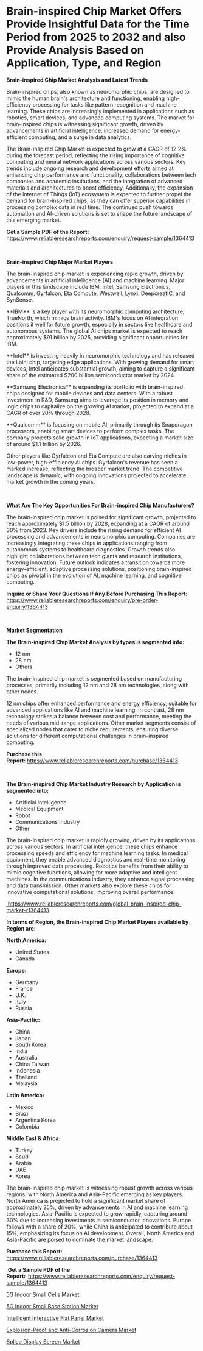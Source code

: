 <p><h1>Brain-inspired Chip Market Offers Provide Insightful Data for the Time Period from 2025 to 2032 and also Provide Analysis Based on Application, Type, and Region</h1></p><p><strong>Brain-inspired Chip Market Analysis and Latest Trends</strong></p>
<p><p>Brain-inspired chips, also known as neuromorphic chips, are designed to mimic the human brain's architecture and functioning, enabling high-efficiency processing for tasks like pattern recognition and machine learning. These chips are increasingly implemented in applications such as robotics, smart devices, and advanced computing systems. The market for brain-inspired chips is witnessing significant growth, driven by advancements in artificial intelligence, increased demand for energy-efficient computing, and a surge in data analytics.</p><p>The Brain-inspired Chip Market is expected to grow at a CAGR of 12.2% during the forecast period, reflecting the rising importance of cognitive computing and neural network applications across various sectors. Key trends include ongoing research and development efforts aimed at enhancing chip performance and functionality, collaborations between tech companies and academic institutions, and the integration of advanced materials and architectures to boost efficiency. Additionally, the expansion of the Internet of Things (IoT) ecosystem is expected to further propel the demand for brain-inspired chips, as they can offer superior capabilities in processing complex data in real time. The continued push towards automation and AI-driven solutions is set to shape the future landscape of this emerging market.</p></p>
<p><strong>Get a Sample PDF of the Report:&nbsp;</strong> <a href="https://www.reliableresearchreports.com/enquiry/request-sample/1364413?utm_campaign=8&utm_medium=2&utm_source=Github&utm_content=ia&utm_term=13022025&utm_id=brain-inspired-chip">https://www.reliableresearchreports.com/enquiry/request-sample/1364413</a></p>
<p>&nbsp;</p>
<p><strong>Brain-inspired Chip Major Market Players</strong></p>
<p><p>The brain-inspired chip market is experiencing rapid growth, driven by advancements in artificial intelligence (AI) and machine learning. Major players in this landscape include IBM, Intel, Samsung Electronics, Qualcomm, Gyrfalcon, Eta Compute, Westwell, Lynxi, DeepcreatIC, and SynSense.</p><p>**IBM** is a key player with its neuromorphic computing architecture, TrueNorth, which mimics brain activity. IBM's focus on AI integration positions it well for future growth, especially in sectors like healthcare and autonomous systems. The global AI chips market is expected to reach approximately $91 billion by 2025, providing significant opportunities for IBM.</p><p>**Intel** is investing heavily in neuromorphic technology and has released the Loihi chip, targeting edge applications. With growing demand for smart devices, Intel anticipates substantial growth, aiming to capture a significant share of the estimated $200 billion semiconductor market by 2024.</p><p>**Samsung Electronics** is expanding its portfolio with brain-inspired chips designed for mobile devices and data centers. With a robust investment in R&D, Samsung aims to leverage its position in memory and logic chips to capitalize on the growing AI market, projected to expand at a CAGR of over 20% through 2028.</p><p>**Qualcomm** is focusing on mobile AI, primarily through its Snapdragon processors, enabling smart devices to perform complex tasks. The company projects solid growth in IoT applications, expecting a market size of around $1.1 trillion by 2026.</p><p>Other players like Gyrfalcon and Eta Compute are also carving niches in low-power, high-efficiency AI chips. Gyrfalcon's revenue has seen a marked increase, reflecting the broader market trend. The competitive landscape is dynamic, with ongoing innovations projected to accelerate market growth in the coming years.</p></p>
<p>&nbsp;</p>
<p><strong>What Are The Key Opportunities For Brain-inspired Chip Manufacturers?</strong></p>
<p><p>The brain-inspired chip market is poised for significant growth, projected to reach approximately $1.5 billion by 2028, expanding at a CAGR of around 30% from 2023. Key drivers include the rising demand for efficient AI processing and advancements in neuromorphic computing. Companies are increasingly integrating these chips in applications ranging from autonomous systems to healthcare diagnostics. Growth trends also highlight collaborations between tech giants and research institutions, fostering innovation. Future outlook indicates a transition towards more energy-efficient, adaptive processing solutions, positioning brain-inspired chips as pivotal in the evolution of AI, machine learning, and cognitive computing.</p></p>
<p><strong>Inquire or Share Your Questions If Any Before Purchasing This Report:</strong> <a href="https://www.reliableresearchreports.com/enquiry/pre-order-enquiry/1364413?utm_campaign=8&utm_medium=2&utm_source=Github&utm_content=ia&utm_term=13022025&utm_id=brain-inspired-chip">https://www.reliableresearchreports.com/enquiry/pre-order-enquiry/1364413</a></p>
<p>&nbsp;</p>
<p><strong>Market Segmentation</strong></p>
<p><strong>The Brain-inspired Chip Market Analysis by types is segmented into:</strong></p>
<p><ul><li>12 nm</li><li>28 nm</li><li>Others</li></ul></p>
<p><p>The brain-inspired chip market is segmented based on manufacturing processes, primarily including 12 nm and 28 nm technologies, along with other nodes. </p><p>12 nm chips offer enhanced performance and energy efficiency, suitable for advanced applications like AI and machine learning. In contrast, 28 nm technology strikes a balance between cost and performance, meeting the needs of various mid-range applications. Other market segments consist of specialized nodes that cater to niche requirements, ensuring diverse solutions for different computational challenges in brain-inspired computing.</p></p>
<p><strong>Purchase this Report:&nbsp;</strong><a href="https://www.reliableresearchreports.com/purchase/1364413?utm_campaign=8&utm_medium=2&utm_source=Github&utm_content=ia&utm_term=13022025&utm_id=brain-inspired-chip">https://www.reliableresearchreports.com/purchase/1364413</a></p>
<p>&nbsp;</p>
<p><strong>The Brain-inspired Chip Market Industry Research by Application is segmented into:</strong></p>
<p><ul><li>Artificial Intelligence</li><li>Medical Equipment</li><li>Robot</li><li>Communications Industry</li><li>Other</li></ul></p>
<p><p>The brain-inspired chip market is rapidly growing, driven by its applications across various sectors. In artificial intelligence, these chips enhance processing speeds and efficiency for machine learning tasks. In medical equipment, they enable advanced diagnostics and real-time monitoring through improved data processing. Robotics benefits from their ability to mimic cognitive functions, allowing for more adaptive and intelligent machines. In the communications industry, they enhance signal processing and data transmission. Other markets also explore these chips for innovative computational solutions, improving overall performance.</p></p>
<p><a href="https://www.reliableresearchreports.com/global-brain-inspired-chip-market-r1364413?utm_campaign=8&utm_medium=2&utm_source=Github&utm_content=ia&utm_term=13022025&utm_id=brain-inspired-chip">&nbsp;https://www.reliableresearchreports.com/global-brain-inspired-chip-market-r1364413</a></p>
<p><strong>In terms of Region, the Brain-inspired Chip Market Players available by Region are:</strong></p>
<p>
    <p> <strong> North America: </strong>
        <ul>
            <li>United States</li>
            <li>Canada</li>
        </ul>
        </p> 
    <p> <strong> Europe: </strong>
        <ul>
            <li>Germany</li>
            <li>France</li>
            <li>U.K.</li>
            <li>Italy</li>
            <li>Russia</li>
        </ul>
        </p> 
    <p> <strong> Asia-Pacific: </strong>
        <ul>
            <li>China</li>
            <li>Japan</li>
            <li>South Korea</li>
            <li>India</li>
            <li>Australia</li>
            <li>China Taiwan</li>
            <li>Indonesia</li>
            <li>Thailand</li>
            <li>Malaysia</li>
        </ul>
        </p> 
    <p> <strong> Latin America: </strong>
        <ul>
            <li>Mexico</li>
            <li>Brazil</li>
            <li>Argentina Korea</li>
            <li>Colombia</li>
        </ul>
        </p> 
    <p> <strong> Middle East & Africa: </strong>
        <ul>
            <li>Turkey</li>
            <li>Saudi</li>
            <li>Arabia</li>
            <li>UAE</li>
            <li>Korea</li>
        </ul>
    </p>
    </p>
<p><p>The brain-inspired chip market is witnessing robust growth across various regions, with North America and Asia-Pacific emerging as key players. North America is projected to hold a significant market share of approximately 35%, driven by advancements in AI and machine learning technologies. Asia-Pacific is expected to grow rapidly, capturing around 30% due to increasing investments in semiconductor innovations. Europe follows with a share of 20%, while China is anticipated to contribute about 15%, emphasizing its focus on AI development. Overall, North America and Asia-Pacific are poised to dominate the market landscape.</p></p>
<p><strong>Purchase this Report: </strong><a href="https://www.reliableresearchreports.com/purchase/1364413?utm_campaign=8&utm_medium=2&utm_source=Github&utm_content=ia&utm_term=13022025&utm_id=brain-inspired-chip">https://www.reliableresearchreports.com/purchase/1364413</a></p>
<p>&nbsp;<strong>Get a Sample PDF of the Report:&nbsp;&nbsp;</strong><a href="https://www.reliableresearchreports.com/enquiry/request-sample/1364413?utm_campaign=8&utm_medium=2&utm_source=Github&utm_content=ia&utm_term=13022025&utm_id=brain-inspired-chip">https://www.reliableresearchreports.com/enquiry/request-sample/1364413</a></p>
<p><strong></strong></p>
<p><p><a href="https://github.com/verikaahova/Market-Research-Report-List-1/blob/main/5g-indoor-small-cells-market.md?utm_campaign=8&utm_medium=2&utm_source=Github&utm_content=ia&utm_term=13022025&utm_id=brain-inspired-chip">5G Indoor Small Cells Market</a></p><p><a href="https://github.com/ezahdyre/Market-Research-Report-List-1/blob/main/5g-indoor-small-base-station-market.md?utm_campaign=8&utm_medium=2&utm_source=Github&utm_content=ia&utm_term=13022025&utm_id=brain-inspired-chip">5G Indoor Small Base Station Market</a></p><p><a href="https://github.com/tashiafun920/Market-Research-Report-List-1/blob/main/intelligent-interactive-flat-panel-market.md?utm_campaign=8&utm_medium=2&utm_source=Github&utm_content=ia&utm_term=13022025&utm_id=brain-inspired-chip">Intelligent Interactive Flat Panel Market</a></p><p><a href="https://github.com/dingharhouma/Market-Research-Report-List-1/blob/main/explosion-proof-and-anti-corrosion-camera-market.md?utm_campaign=8&utm_medium=2&utm_source=Github&utm_content=ia&utm_term=13022025&utm_id=brain-inspired-chip">Explosion-Proof and Anti-Corrosion Camera Market</a></p><p><a href="https://github.com/tshumaalzlam0/Market-Research-Report-List-1/blob/main/splice-display-screen-market.md?utm_campaign=8&utm_medium=2&utm_source=Github&utm_content=ia&utm_term=13022025&utm_id=brain-inspired-chip">Splice Display Screen Market</a></p></p>